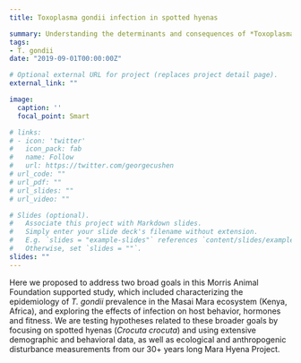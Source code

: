 ```yaml
---
title: Toxoplasma gondii infection in spotted hyenas

summary: Understanding the determinants and consequences of *Toxoplasma gondii* infection in a wild carnivore.
tags:
- T. gondii
date: "2019-09-01T00:00:00Z"

# Optional external URL for project (replaces project detail page).
external_link: ""

image:
  caption: ''
  focal_point: Smart

# links:
# - icon: 'twitter'
#   icon_pack: fab
#   name: Follow
#   url: https://twitter.com/georgecushen
# url_code: ""
# url_pdf: ""
# url_slides: ""
# url_video: ""

# Slides (optional).
#   Associate this project with Markdown slides.
#   Simply enter your slide deck's filename without extension.
#   E.g. `slides = "example-slides"` references `content/slides/example-slides.md`.
#   Otherwise, set `slides = ""`.
slides: ""
---
```


Here we proposed to address two broad goals in this Morris Animal Foundation supported study, which included characterizing the epidemiology of *T. gondii* prevalence in the Masai Mara ecosystem (Kenya, Africa), and exploring the effects of infection on host behavior, hormones and fitness. We are testing hypotheses related to these broader goals by focusing on spotted hyenas (*Crocuta crocuta*) and using extensive demographic and behavioral data, as well as ecological and anthropogenic disturbance measurements from our 30+ years long Mara Hyena Project. 